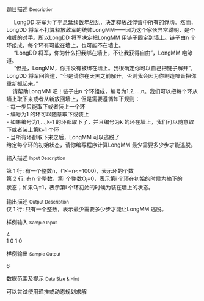 <div class="panel panel-default">
<div class="area-title">
<span>
题目描述
<small>Description</small>
</span></div>
<div class="panel-body">

<p>     LongDD 将军为了平息延续数年战乱，决定释放战俘营中所有的俘虏。然而，LongDD 将军不打算释放敌军的统帅LongMM——因为这个家伙异常聪明，是个难缠的对手。所以LongDD 将军决定把LongMM 用链子固定到墙上。链子由n 个环组成，每个环有可能在墙上，也可能不在墙上。<br>     “LongDD 将军，你为什么把我绑在墙上，不让我获得自由”，LongMM 咆哮道。<br>     “但是，LongMM，你并没有被绑在墙上。我很确定你可以自己把链子解开”，LongDD 将军回答道，“但是请你在天黑之前解开，否则我会因为你制造噪音把你重新抓起来。”<br>    请帮助LongMM 吧！链子由n 个环组成，编号为1,2,…,n。我们可以把每个环从墙上取下来或者从新放回墙上，但是需要遵循如下规则：<br> - 每一步只能取下或者装上一个环<br> - 编号为1 的环可以随意取下或装上<br> - 如果编号为1,…,k-1 的环都取下了，并且编号为k 的环在墙上，我们可以随意取下或者装上第k+1 个环<br> - 当所有环都取下来之后，LongMM 可以逃脱了<br> 给定每个环的初始状态，请你编写程序计算LongMM 最少需要多少步才能逃脱。</p>

</div>
</div>

<div class="panel panel-default">
<div class="area-title">
<span>
输入描述
<small>Input Description</small>
</span></div>
<div class="panel-body">
<p>第 1 行: 有一个整数n，(1&lt;=n&lt;=1000)，表示环的个数<br>第 2 行: 有n 个整数，第i 个整数O<sub>i</sub>=0，表示第i 个环在初始的时候为摘下的<br> 状态；如果O<sub>i</sub>=1，表示第i 个环初始的时候为装在墙上的状态。</p>

</div>
</div>
<div  class="panel panel-default">
<div class="area-title">
<span>
输出描述
<small>Output Description</small>
</span></div>
<div class="panel-body">

<div id="yass_top_edge_dummy" style="width: 1px; height: 1px; padding: 0px; margin: -9px 0px 0px; border-width: 0px; display: block;">&nbsp;</div>
<div id="yass_top_edge" style="background-image: url('chrome://yass/content/edgebgtop.png'); background-attachment: scroll; background-position: center bottom; padding: 0px; margin: 0px 0px 0px -8px; border-width: 0px; height: 0px; display: block; width: 1px;">&nbsp;</div>
<p style="margin-top: 8px;">仅&nbsp;1 行: 只有一个整数，表示最少需要多少步才能让LongMM 逃脱。</p>
<div id="yass_bottom_edge" style="background-image: url('chrome://yass/content/edgebgbot.png'); background-position: 0px 0px; position: absolute; margin: 0px; padding: 0px; border-width: 0px; height: 0px; left: 0px; top: 0px; width: 100%; display: block;">&nbsp;</div>

</div>
</div>


<div class="panel panel-default">
<div class="area-title">
<span>
样例输入
<small>Sample Input</small>
</span></div>
<div class="panel-body">
<p>4<br> 1 0 1 0</p>

</div>
</div>

<div class="panel panel-default">
<div class="area-title">
<span>
样例输出
<small>Sample Output</small>
</span></div>
<div class="panel-body">
<p>6</p>

</div>
</div>

<div class="panel panel-default">
<div class="area-title">
<span>
数据范围及提示
<small>Data Size & Hint</small>
</span></div>
<div class="panel-body">
<p>可以尝试使用递推或动态规划求解</p>
</div>
</div>